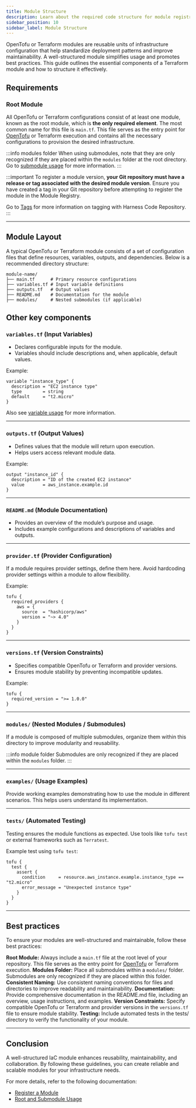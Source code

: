 ```yaml
---
title: Module Structure
description: Learn about the required code structure for module registry.
sidebar_position: 10
sidebar_label: Module Structure
---
```


OpenTofu or Terraform modules are reusable units of infrastructure configuration that help standardize deployment patterns and improve maintainability. A well-structured module simplifies usage and promotes best practices. This guide outlines the essential components of a Terraform module and how to structure it effectively.

## Requirements
### Root Module
All OpenTofu or Terraform configurations consist of at least one module, known as the root module, which is **the only required element**. The most common name for this file is `main.tf`. This file serves as the entry point for [OpenTofu](https://opentofu.org/) or Terraform execution and contains all the necessary configurations to provision the desired infrastructure.

:::info modules folder
When using submodules, note that they are only recognized if they are placed within the `modules` folder at the root directory. 
Go to [submodule usage](/docs/infra-as-code-management/iacm-features/module-registry/root-sub-module-usage) for more information.
:::

:::important
To register a module version, **your Git repository must have a release or tag associated with the desired module version**. Ensure you have created a tag in your Git repository before attempting to register the module in the Module Registry.

Go to [Tags](/docs/code-repository/work-in-repos/tag/) for more information on tagging with Harness Code Repository.
:::

---
## Module Layout
A typical OpenTofu or Terraform module consists of a set of configuration files that define resources, variables, outputs, and dependencies. Below is a recommended directory structure:

```
module-name/
├── main.tf      # Primary resource configurations
├── variables.tf # Input variable definitions
├── outputs.tf   # Output values
├── README.md    # Documentation for the module
├── modules/     # Nested submodules (if applicable)
```

## Other key components
### `variables.tf` (Input Variables)
- Declares configurable inputs for the module.
- Variables should include descriptions and, when applicable, default values.

Example:
```hcl
variable "instance_type" {
  description = "EC2 instance type"
  type        = string
  default     = "t2.micro"
}
```
Also see [variable usage](/docs/infra-as-code-management/manage-projects/connectors-variables) for more information.

---
### `outputs.tf` (Output Values)
- Defines values that the module will return upon execution.
- Helps users access relevant module data.

Example:
```hcl
output "instance_id" {
  description = "ID of the created EC2 instance"
  value       = aws_instance.example.id
}
```

---
### `README.md` (Module Documentation)
- Provides an overview of the module’s purpose and usage.
- Includes example configurations and descriptions of variables and outputs.

---
### `provider.tf` (Provider Configuration)
If a module requires provider settings, define them here. Avoid hardcoding provider settings within a module to allow flexibility.

Example:
```hcl
tofu {
  required_providers {
    aws = {
      source  = "hashicorp/aws"
      version = "~> 4.0"
    }
  }
}
```

---
### `versions.tf` (Version Constraints)
- Specifies compatible OpenTofu or Terraform and provider versions.
- Ensures module stability by preventing incompatible updates.

Example:
```hcl
tofu {
  required_version = ">= 1.0.0"
}
```

---
### `modules/` (Nested Modules / Submodules)
If a module is composed of multiple submodules, organize them within this directory to improve modularity and reusability.

:::info module folder
Submodules are only recognized if they are placed within the `modules` folder. 
:::

---
### `examples/` (Usage Examples)
Provide working examples demonstrating how to use the module in different scenarios. This helps users understand its implementation.

---
### `tests/` (Automated Testing)
Testing ensures the module functions as expected. Use tools like `tofu test` or external frameworks such as `Terratest`.

Example test using `tofu test`:
```hcl
tofu {
  test {
    assert {
      condition     = resource.aws_instance.example.instance_type == "t2.micro"
      error_message = "Unexpected instance type"
    }
  }
}
```

---
## Best practices
To ensure your modules are well-structured and maintainable, follow these best practices:

**Root Module:** Always include a `main.tf` file at the root level of your repository. This file serves as the entry point for [OpenTofu](https://opentofu.org/docs/language/modules/) or Terraform execution.
**Modules Folder:** Place all submodules within a `modules/` folder. Submodules are only recognized if they are placed within this folder.
**Consistent Naming:** Use consistent naming conventions for files and directories to improve readability and maintainability.
**Documentation:** Provide comprehensive documentation in the README.md file, including an overview, usage instructions, and examples.
**Version Constraints:** Specify compatible OpenTofu or Terraform and provider versions in the `versions.tf` file to ensure module stability.
**Testing:** Include automated tests in the tests/ directory to verify the functionality of your module.

---
## Conclusion
A well-structured IaC module enhances reusability, maintainability, and collaboration. By following these guidelines, you can create reliable and scalable modules for your infrastructure needs.

For more details, refer to the following documentation:
- [Register a Module](/docs/infra-as-code-management/iacm-features/module-registry/)  
- [Root and Submodule Usage](/docs/infra-as-code-management/iacm-features/module-registry/root-sub-module-usage)